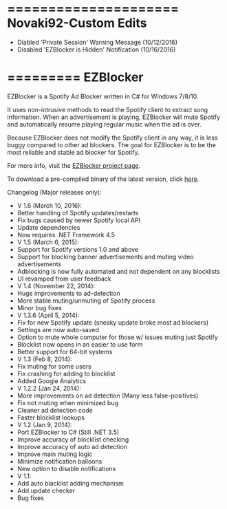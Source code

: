 =====================
Novaki92-Custom Edits
=====================
- Diabled 'Private Session' Warning Message (10/12/2016)
- Disabled 'EZBlocker is Hidden' Notification (10/16/2016)

=========
EZBlocker
=========

EZBlocker is a Spotify Ad Blocker written in C# for Windows 7/8/10.

It uses non-intrusive methods to read the Spotify client to extract song information. When an advertisement is playing, EZBlocker will mute Spotify and automatically resume playing regular music when the ad is over.

Because EZBlocker does not modify the Spotify client in any way, it is less buggy compared to other ad blockers. The goal for EZBlocker is to be the most reliable and stable ad blocker for Spotify.

For more info, visit the [EZBlocker project page][2].

To download a pre-compiled binary of the latest version, click [here][1].

Changelog (Major releases only):
 - V 1.6 (March 10, 2016):
  - Better handling of Spotify updates/restarts
  - Fix bugs caused by newer Spotify local API
  - Update dependencies
  - Now requires .NET Framework 4.5
 - V 1.5 (March 6, 2015):
  - Support for Spotify versions 1.0 and above
  - Support for blocking banner advertisements and muting video advertisements
  - Adblocking is now fully automated and not dependent on any blocklists
  - UI revamped from user feedback
 - V 1.4 (November 22, 2014):
  - Huge improvements to ad-detection
  - More stable muting/unmuting of Spotify process
  - Minor bug fixes
 - V 1.3.6 (April 5, 2014):
  - Fix for new Spotify update (sneaky update broke most ad blockers)
  - Settings are now auto-saved
  - Option to mute whole computer for those w/ issues muting just Spotify
  - Blocklist now opens in an easier to use form
  - Better support for 64-bit systems
 - V 1.3 (Feb 8, 2014):
  - Fix muting for some users
  - Fix crashing for adding to blocklist
  - Added Google Analytics
 - V 1.2.2 (Jan 24, 2014):
  - More improvements on ad detection (Many less false-positives)
  - Fix not muting when minimized bug
  - Cleaner ad detection code
  - Faster blocklist lookups
 - V 1.2 (Jan 9, 2014):
  - Port EZBlocker to C# (Still .NET 3.5)
  - Improve accuracy of blocklist checking
  - Improve accuracy of auto ad detection
  - Improve main muting logic
  - Minimize notification balloons
  - New option to disable notifications
 - V 1.1:
  - Add auto blacklist adding mechanism
  - Add update checker
  - Bug fixes


  [1]: http://www.ericzhang.me/dl/?file=EZBlocker.php
  [2]: http://www.ericzhang.me/projects/spotify-ad-blocker-ezblocker/
